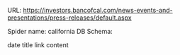 URL: https://investors.bancofcal.com/news-events-and-presentations/press-releases/default.aspx

Spider name: california
DB Schema:

date
title
link
content
